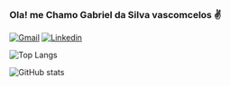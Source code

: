 ### Ola! me Chamo Gabriel da Silva vascomcelos ✌️

[![Gmail](https://img.shields.io/badge/Gmail-D14836?style=for-the-badge&logo=gmail&logoColor=white)](modestiagabriel@gmail.com)
[![Linkedin](https://img.shields.io/badge/LinkedIn-0077B5?style=for-the-badge&logo=linkedin&logoColor=white)](https://www.linkedin.com/in/gabriel-da-silva-vasconcelos-b551b51b6/)

![Top Langs](https://github-readme-stats.vercel.app/api/top-langs/?username=GutsCarioka&layout=compact)

![GitHub stats](https://github-readme-stats.vercel.app/api?username=GutsCarioka&hide=contribs,prs)


